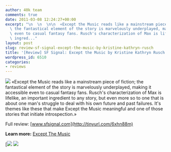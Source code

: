 ```yaml
---
author: 40k team
comments: true
date: 2011-03-08 12:24:27+00:00
excerpt: "\n  \n  \n\n  «Except the Music reads like a mainstream piece of fiction;\
  \ the fantastical element of the story is marvelously underplayed, making it accessible\
  \ even to casual fantasy fans. Rusch's characterization of Max is lifelike, an important\
  \ ingred..."
layout: post
slug: review-sf-signal-except-the-music-by-kristine-kathryn-rusch
title: '[Review] SF Signal: Except the Music by Kristine Kathryn Rusch'
wordpress_id: 6510
categories:
- reviews
---
```



  


  

> 
![](http://www.40kbooks.com/wp-content/uploads/quote1.jpg)
  «Except the Music reads like a mainstream piece of fiction; the fantastical element of the story is marvelously underplayed, making it accessible even to casual fantasy fans. Rusch's characterization of Max is lifelike, an important ingredient to any story, but even more so to one that is about one man's struggle to deal with his own future and past failures. It's themes like these that make Except the Music meaningful and one of those stories that initiate introspection.»


  

Full review: [www.sfsignal.com](http://tinyurl.com/6xhn88m)






**Learn more:** [Except The Music](http://www.40kbooks.com/?page_id=133&category=13&product_id=2)





[![](http://www.bookcafe.net/filtr/t1.png)
[![](http://www.bookcafe.net/filtr/f1.png)](http://www.facebook.com/pages/40k/122586614419616)


 
    
